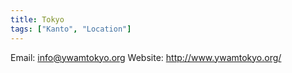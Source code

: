 ```yaml
---
title: Tokyo
tags: ["Kanto", "Location"]
---
```


Email: info@ywamtokyo.org
Website: http://www.ywamtokyo.org/
